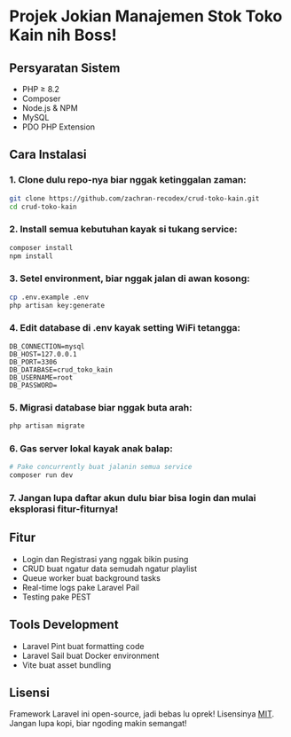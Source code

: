 # Projek Jokian Manajemen Stok Toko Kain nih Boss!

## Persyaratan Sistem

-   PHP ≥ 8.2
-   Composer
-   Node.js & NPM
-   MySQL
-   PDO PHP Extension

## Cara Instalasi

### 1. Clone dulu repo-nya biar nggak ketinggalan zaman:

```bash
git clone https://github.com/zachran-recodex/crud-toko-kain.git
cd crud-toko-kain
```

### 2. Install semua kebutuhan kayak si tukang service:

```bash
composer install
npm install
```

### 3. Setel environment, biar nggak jalan di awan kosong:

```bash
cp .env.example .env
php artisan key:generate
```

### 4. Edit database di .env kayak setting WiFi tetangga:

```
DB_CONNECTION=mysql
DB_HOST=127.0.0.1
DB_PORT=3306
DB_DATABASE=crud_toko_kain
DB_USERNAME=root
DB_PASSWORD=
```

### 5. Migrasi database biar nggak buta arah:

```bash
php artisan migrate
```

### 6. Gas server lokal kayak anak balap:

```bash
# Pake concurrently buat jalanin semua service
composer run dev
```

### 7. Jangan lupa daftar akun dulu biar bisa login dan mulai eksplorasi fitur-fiturnya!

## Fitur

-   Login dan Registrasi yang nggak bikin pusing
-   CRUD buat ngatur data semudah ngatur playlist
-   Queue worker buat background tasks
-   Real-time logs pake Laravel Pail
-   Testing pake PEST

## Tools Development

-   Laravel Pint buat formatting code
-   Laravel Sail buat Docker environment
-   Vite buat asset bundling

## Lisensi

Framework Laravel ini open-source, jadi bebas lu oprek! Lisensinya [MIT](https://opensource.org/licenses/MIT). Jangan lupa kopi, biar ngoding makin semangat!
